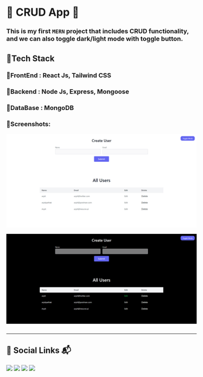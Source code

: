 # 🔰 CRUD App 🔰

### This is my first **`MERN`** project that includes CRUD functionality, and we can also toggle dark/light mode with toggle button.

## 📌Tech Stack

### 🔹FrontEnd : React Js, Tailwind CSS

### 🔹Backend : Node Js, Express, Mongoose

### 🔹DataBase : MongoDB

### 📌Screenshots:

![crud light mode](./images/crud-light.png)

![crud light mode](./images/crud-dark.png)

---

## 📌 Social Links 📬

[![](https://img.shields.io/badge/LinkedIn-0077B5?style=for-the-badge&logo=linkedin&logoColor=white)](https://www.linkedin.com/in/arpit-webdev/)
[![](https://img.shields.io/badge/Instagram-E4405F?style=for-the-badge&logo=instagram&logoColor=white)](https://www.instagram.com/arpit.code/)
[![](https://img.shields.io/badge/Twitter-1DA1F2?style=for-the-badge&logo=twitter&logoColor=white)](https://twitter.com/arpitpathak__)
[![](https://img.shields.io/badge/GitHub-100000?style=for-the-badge&logo=github&logoColor=white)](https://github.com/arpit-pathak)

